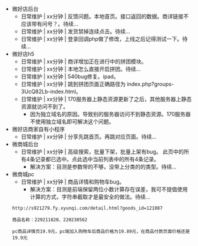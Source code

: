 * 微好店后台
    - 日常维护 | xx分钟 | 反馈问题。本地首页。接口返回的数据。商详链接不应该带有问号？。待续...
    - 日常维护 | xx分钟 | 发货禁掉连续点击。待续...
    - 日常维护 | xx分钟 | 登录回调php做了修改，上线之后记得测试一下。待续...
* 微好店h5
    - 日常维护 | xx分钟 | 商详增加正在进行中的拼团模块。
    - 日常维护 | xx分钟 | 本地怎么直接开启拼团。待续...
    - 日常维护 | xx分钟 | 540bug修复。ipad。
    - 日常维护 | xx分钟 | 跳到拼团页面正确路径为 index.php?groups-3UcQ82Lb-index.html。
    - 日常维护 | xx分钟 | 170服务器上静态资源更新了之后，其他服务器上静态资源就访问不到了。
        - 因为独立域名的原因。导致别的服务器访问不到静态资源。170服务器不使用独立域名即可解决这个问题。
* 微好店商家自有小程序
    - 日常维护 | xx分钟 | 分享先跳首页。再跳对应页面。待续...
* 微商城后台
    - 日常维护 | xx分钟 | 高级搜索，批量下架，批量上架有bug。 此页中的所有4条记录都已选中。点此选中当前列表中的所有4条记录。
        - 解决方案：目测是参数带的不够，没带上分类的的类型。待续...
* 微商城pc
    - 日常维护 | xx分钟 | 商品详情和购物车bug。
        - 解决方案：目测是前端保留两位小数计算存在误差，我可不提倡使用计算的方式，字符串截取才是最安全的做法。待续...
    ```
    http://s921279.fy.xyunqi.com/detail.html?goods_id=121087

    商品名称：229211820、220230562

    pc商品详情页19.9元，pc端加入购物车后商品价格为19.89元，在商品付款页面价格还是19.9元
    ```
